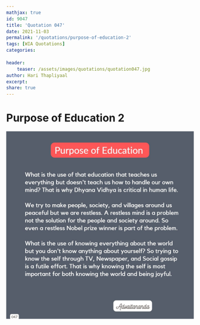 ```yaml
---
mathjax: true
id: 9047
title: 'Quotation 047'
date: 2021-11-03
permalink: '/quotations/purpose-of-education-2'
tags: [WIA Quotations] 
categories: 

header:
    teaser: /assets/images/quotations/quotation047.jpg
author: Hari Thapliyaal 
excerpt:
share: true 
---
```


# Purpose of Education 2

![Purpose of Education 2](/assets/images/quotations/quotation047.jpg)
